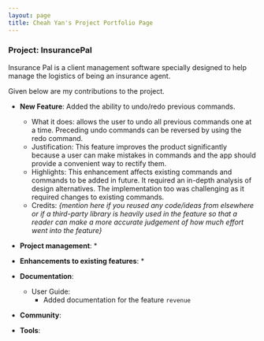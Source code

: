 ```yaml
---
layout: page
title: Cheah Yan's Project Portfolio Page
---
```


### Project: InsurancePal

Insurance Pal is a client management software specially designed to help manage the logistics of being an insurance agent.

Given below are my contributions to the project.

* **New Feature**: Added the ability to undo/redo previous commands.
    * What it does: allows the user to undo all previous commands one at a time. Preceding undo commands can be reversed by using the redo command.
    * Justification: This feature improves the product significantly because a user can make mistakes in commands and the app should provide a convenient way to rectify them.
    * Highlights: This enhancement affects existing commands and commands to be added in future. It required an in-depth analysis of design alternatives. The implementation too was challenging as it required changes to existing commands.
    * Credits: *{mention here if you reused any code/ideas from elsewhere or if a third-party library is heavily used in the feature so that a reader can make a more accurate judgement of how much effort went into the feature}*

* **Project management**:
    * 

* **Enhancements to existing features**:
    * 

* **Documentation**:
    * User Guide:
        * Added documentation for the feature `revenue` 


* **Community**:

* **Tools**:
